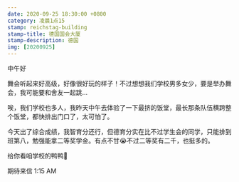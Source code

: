 ```yaml
---
date: 2020-09-25 18:30:00 +0800
category: 凌晨1点15
stamp: reichstag-building
stamp-title: 德国国会大厦
stamp-description: 德国
img: [20200925]
---
```


中午好

舞会听起来好高级，好像很好玩的样子！不过想想我们学校男多女少，要是举办舞会，我可能要和舍友一起跳…

唉，我们学校也多人，我昨天中午去体验了一下最挤的饭堂，最长那条队伍横跨整个饭堂，都快排出门口了，太可怕了。

今天出了综合成绩，我智育分还行，但德育分实在比不过学生会的同学，只能排到班第八，勉强能拿二等奖学金。有点不甘😭不过二等奖有二千，也挺多的。

给你看咱学校的鸭鸭🦆


期待来信
1:15 AM